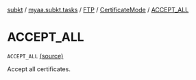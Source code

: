 [subkt](../../../index.md) / [myaa.subkt.tasks](../../index.md) / [FTP](../index.md) / [CertificateMode](index.md) / [ACCEPT_ALL](./-a-c-c-e-p-t_-a-l-l.md)

# ACCEPT_ALL

`ACCEPT_ALL` [(source)](https://github.com/Myaamori/SubKt/blob/0.1.8/src/main/kotlin/myaa/subkt/tasks/tasks.kt#L1741)

Accept all certificates.


